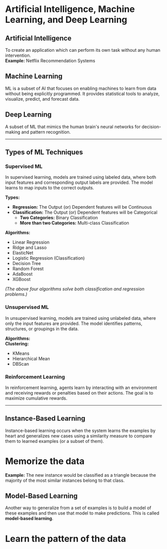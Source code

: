 # Artificial Intelligence, Machine Learning, and Deep Learning

## **Artificial Intelligence**
To create an application which can perform its own task without any human intervention.  
**Example:** Netflix Recommendation Systems  

## **Machine Learning**
ML is a subset of AI that focuses on enabling machines to learn from data without being explicitly programmed. It provides statistical tools to analyze, visualize, predict, and forecast data.  

## **Deep Learning**
A subset of ML that mimics the human brain's neural networks for decision-making and pattern recognition.  

---

## **Types of ML Techniques**

### **Supervised ML**
In supervised learning, models are trained using labeled data, where both input features and corresponding output labels are provided. The model learns to map inputs to the correct outputs.  

**Types:**  
- **Regression:** The Output (or) Dependent features will be Continuous  
- **Classification:** The Output (or) Dependent features will be Categorical  
    - **Two Categories:** Binary Classification  
    - **More than two Categories:** Multi-class Classification  

**Algorithms:**  
- Linear Regression  
- Ridge and Lasso  
- ElasticNet  
- Logistic Regression (Classification)  
- Decision Tree  
- Random Forest  
- AdaBoost  
- XGBoost  

*(The above four algorithms solve both classification and regression problems.)*  

### **Unsupervised ML**
In unsupervised learning, models are trained using unlabeled data, where only the input features are provided. The model identifies patterns, structures, or groupings in the data.  

**Algorithms:**  
**Clustering:**  
- KMeans  
- Hierarchical Mean  
- DBScan  

### **Reinforcement Learning**
In reinforcement learning, agents learn by interacting with an environment and receiving rewards or penalties based on their actions. The goal is to maximize cumulative rewards.  

---

## **Instance-Based Learning**
Instance-based learning occurs when the system learns the examples by heart and generalizes new cases using a similarity measure to compare them to learned examples (or a subset of them).  
#  Memorize the data
**Example:** The new instance would be classified as a triangle because the majority of the most similar instances belong to that class.  

## **Model-Based Learning**
Another way to generalize from a set of examples is to build a model of these examples and then use that model to make predictions. This is called **model-based learning**. 
# Learn the pattern of the data
